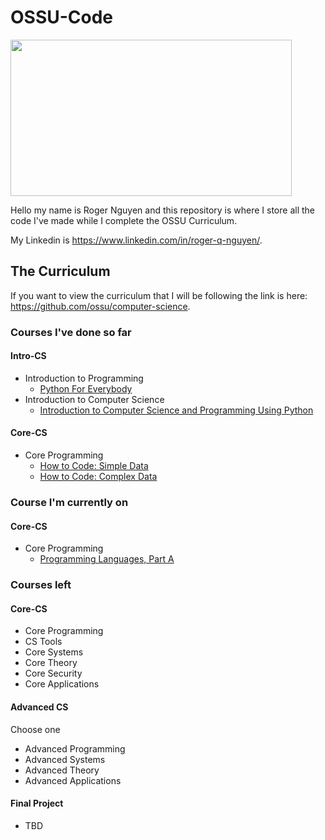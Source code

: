 # OSSU-Code

<img src="https://camo.githubusercontent.com/c9ac22ae1c792937eb759c5dac63ed3159488ede5d60faac81acfb3303c57f02/687474703a2f2f692e696d6775722e636f6d2f6b5959435874432e706e67" width="450" height="250">

Hello my name is Roger Nguyen and this repository is where I store all the code I've made while I complete the OSSU Curriculum.

My Linkedin is https://www.linkedin.com/in/roger-q-nguyen/.

## The Curriculum

If you want to view the curriculum that I will be following the link is here: https://github.com/ossu/computer-science.

### Courses I've done so far
#### Intro-CS
* Introduction to Programming
  * [Python For Everybody](https://github.com/rqnguyen100/OSSU-Code/tree/main/Python%20for%20Everybody)
* Introduction to Computer Science
  * [Introduction to Computer Science and Programming Using Python](https://github.com/rqnguyen100/OSSU-Code/tree/main/Introduction%20to%20Computer%20Science%20and%20Programming%20using%20Python)
#### Core-CS
* Core Programming
  * [How to Code: Simple Data](https://github.com/rqnguyen100/OSSU-Code/tree/main/How%20to%20Code:%20Simple%20Data)
  * [How to Code: Complex Data](https://github.com/rqnguyen100/OSSU-Code/tree/main/How%20to%20Code:%20Complex%20Data)

### Course I'm currently on
#### Core-CS
* Core Programming
  * [Programming Languages, Part A](https://github.com/rqnguyen100/OSSU-Code/tree/main/How%20to%20Code:%20Complex%20Data)


### Courses left
#### Core-CS
* Core Programming
* CS Tools
* Core Systems
* Core Theory
* Core Security
* Core Applications

#### Advanced CS
Choose one 
* Advanced Programming
* Advanced Systems
* Advanced Theory
* Advanced Applications

#### Final Project
* TBD
